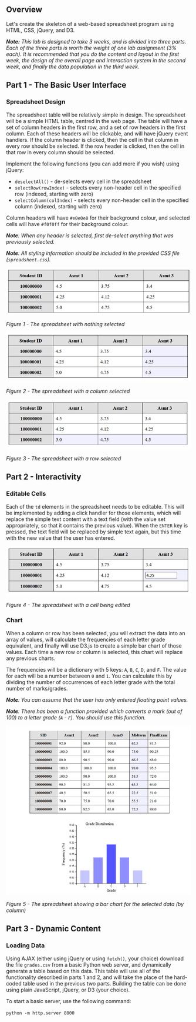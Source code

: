 
## Overview

Let's create the skeleton of a web-based spreadsheet program using HTML, CSS, jQuery, and D3.

_**Note:** This lab is designed to take 3 weeks, and is divided into three parts.  Each of the three parts is worth the weight of one lab assignment (3% each).  It is recommended that you do the content and layout in the first week, the design of the overall page and interaction system in the second week, and finally the data population in the third week._


## Part 1 - The Basic User Interface


### Spreadsheet Design

The spreadsheet table will be relatively simple in design.  The spreadsheet will be a simple HTML table, centred in the web page.  The table will have a set of column headers in the first row, and a set of row headers in the first column.  Each of these headers will be clickable, and will have jQuery event handlers.  If the column header is clicked, then the cell in that column in every row should be selected.  If the row header is clicked, then the cell in that row in every column should be selected.

Implement the following functions (you can add more if you wish) using jQuery:

- `deselectAll()` - de-selects every cell in the spreadsheet
- `selectRow(rowIndex)` - selects every non-header cell in the specified row (indexed, starting with zero)
- `selectColumn(colIndex)` - selects every non-header cell in the specified column (indexed, starting with zero)

Column headers will have `#e0e0e0` for their background colour, and selected cells will have `#f0f0ff` for their background colour.

_**Note**:  When any header is selected, first de-select anything that was previously selected._

_**Note**:  All styling information should be included in the provided CSS file (`spreadsheet.css`)._


![the spreadsheet with nothing selected](documentation_images/spreadsheet_deselected.png)

_Figure 1 - The spreadsheet with nothing selected_

![the spreadsheet with column selected](documentation_images/spreadsheet_col_selected.png)

_Figure 2 - The spreadsheet with a column selected_

![the spreadsheet with row selected](documentation_images/spreadsheet_row_selected.png)

_Figure 3 - The spreadsheet with a row selected_


## Part 2 - Interactivity


### Editable Cells

Each of the `td` elements in the spreadsheet needs to be editable.  This will be implemented by adding a click handler for those elements, which will replace the simple text content with a text field (with the value set appropriately, so that it contains the previous value).  When the `ENTER` key is pressed, the text field will be replaced by simple text again, but this time with the new value that the user has entered.

![the spreadsheet with cell edited](documentation_images/spreadsheet_cell_edited.png)

_Figure 4 - The spreadsheet with a cell being edited_


### Chart

When a column or row has been selected, you will extract the data into an array of values, will calculate the frequencies of each letter grade equivalent, and finally will use D3.js to create a simple bar chart of those values.  Each time a new row or column is selected, this chart will replace any previous charts.  

The frequencies will be a dictionary with 5 keys: `A`, `B`, `C`, `D`, and `F`.  The value for each will be a number between `0` and `1`.  You can calculate this by dividing the number of occurrences of each letter grade with the total number of marks/grades.

_**Note**:  You can assume that the user has only entered floating point values._

_**Note**:  There has been a function provided which converts a mark (out of 100) to a letter grade (`A` - `F`).  You should use this function._


![a chart showing column data](documentation_images/spreadsheet_with_chart.png)

_Figure 5 - The spreadsheet showing a bar chart for the selected data (by column)_


## Part 3 - Dynamic Content


### Loading Data

Using AJAX (either using jQuery or using `fetch()`, your choice) download the file `grades.csv` from a basic Python web server, and dynamically generate a table based on this data.  This table will use all of the functionality described in parts 1 and 2, and will take the place of the hard-coded table used in the previous two parts.  Building the table can be done using plain JavaScript, jQuery, or D3 (your choice).

To start a basic server, use the following command:

`python -m http.server 8000`


